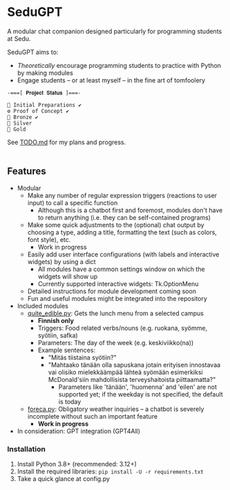 # SeduGPT
A modular chat companion designed particularly for programming students at Sedu.

SeduGPT aims to: 
- _Theoretically_ encourage programming students to practice with Python by making modules  
- Engage students – or at least myself – in the fine art of tomfoolery


```  
-===[ 𝐏𝐫𝐨𝐣𝐞𝐜𝐭 𝐒𝐭𝐚𝐭𝐮𝐬 ]===-

📝 Initial Preparations ✔️
⚙️ Proof of Concept ✔️
🥉 Bronze ✔️
🥈 Silver  
🥇 Gold  
```  

See [TODO.md](https://github.com/Jabsu/SeduGPT/blob/main/TODO.md) for my plans and progress.
<br/>
<br/>
## Features
- Modular
    - Make any number of regular expression triggers (reactions to user input) to call a specific function
        - Although this is a chatbot first and foremost, modules don't have to return anything (i.e. they can be self-contained programs)
    - Make some quick adjustments to the (optional) chat output by choosing a type, adding a title, formatting the text (such as colors, font style), etc. 
        - Work in progress
    - Easily add user interface configurations (with labels and interactive widgets) by using a dict
        - All modules have a common settings window on which the widgets will show up
        - Currently supported interactive widgets: Tk.OptionMenu 
    - Detailed instructions for module development coming soon
    - Fun and useful modules might be integrated into the repository
- Included modules
    - [quite_edible.py](): Gets the lunch menu from a selected campus
        - **Finnish only**
        - Triggers: Food related verbs/nouns (e.g. ruokana, syömme, syötiin, safka)
        - Parameters: The day of the week (e.g. keskiviikko(na))
        - Example sentences:
            - "Mitäs tiistaina syötiin?"
            - "Mahtaako tänään olla sapuskana jotain erityisen innostavaa vai olisiko mielekkäämpää lähteä syömään esimerkiksi McDonald'siin mahdollisista terveyshaitoista piittaamatta?"
               - Parameters like 'tänään', 'huomenna' and 'eilen' are not supported yet; if the weekday is not specified, the default is today
    - [foreca.py](): Obligatory weather inquiries – a chatbot is severely incomplete without such an important feature
        - **Work in progress**
- In consideration: GPT integration (GPT4All)



### Installation  
1. Install Python 3.8+ (recommended: 3.12+)
2. Install the required libraries: `pip install -U -r requirements.txt`
3. Take a quick glance at config.py
